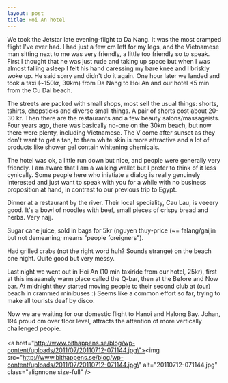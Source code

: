 ```yaml
---
layout: post
title: Hoi An hotel
---
```


We took the Jetstar late evening-flight to Da Nang. It was the most cramped flight I\'ve ever had. I had just a few cm left for my legs, and the Vietnamese man sitting next to me was very friendly, a little too friendly so to speak. First I thought that he was just rude and taking up space but when I was almost falling asleep I felt his hand caressing my bare knee and I briskly woke up. He said sorry and didn\'t do it again. One hour later we landed and took a taxi (~150kr, 30km) from Da Nang to Hoi An and our hotel <5 min from the Cu Dai beach.

The streets are packed with small shops, most sell the usual things: shorts, tshirts, chopsticks and diverse small things. A pair of shorts cost about 20-30 kr. Then there are the restaurants and a few beauty salons/massageists. Four years ago, there was basically no-one on the 30km beach, but now there were plenty, including Vietnamese. The V come after sunset as they don\'t want to get a tan, to them white skin is more attractive and a lot of products like shower gel contain whitening chemicals.

The hotel was ok, a little run down but nice, and people were generally very friendly. I am aware that I am a walking wallet but I prefer to think of it less cynically. Some people here who iniatiate a dialog is really genuinely interested and just want to speak with you for a while with no business proposition at hand, in contrast to our previous trip to Egypt. 


Dinner at a restaurant by the river. Their local speciality, Cau Lau, is veeery good. It\'s a bowl of noodles with beef, small pieces of crispy bread and herbs. Very najj.


Sugar cane juice, sold in bags for 5kr (nguyen thuy-price (~= falang/gaijin but not demeaning; means \"people foreigners\").


Had grilled crabs (not the right word huh? Sounds strange) on the beach one night. Quite good but very messy.


Last night we went out in Hoi An (10 min taxiride from our hotel, 25kr), first at this insaaanely warm place called the Q-bar, then at the Before and Now bar. At midnight they started moving people to their second club at (our) beach in crammed minibuses :) Seems like a common effort so far, trying to make all tourists deaf by disco.



Now we are waiting for our domestic flight to Hanoi and Halong Bay. Johan, 194 proud cm over floor level, attracts the attention of more vertically challenged people.<br /><br /><a href=\"http://www.bithappens.se/blog/wp-content/uploads/2011/07/20110712-071144.jpg\"><img src=\"http://www.bithappens.se/blog/wp-content/uploads/2011/07/20110712-071144.jpg\" alt=\"20110712-071144.jpg\" class=\"alignnone size-full\" /></a>